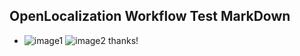 ## OpenLocalization Workflow Test MarkDown
* ![image1](.\ca2df28f-646e-406c-abe7-7ffdbf1a35fe.png)   ![image2](.\ca70ebeb-dbca-4eaa-9965-7a71af746acd.png) 
thanks!